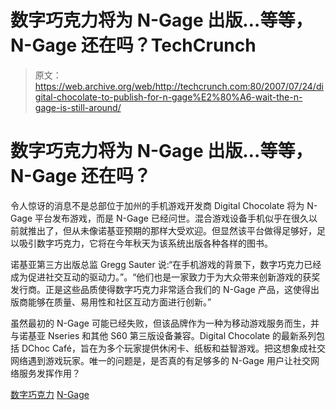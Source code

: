 # 数字巧克力将为 N-Gage 出版…等等，N-Gage 还在吗？TechCrunch

> 原文：<https://web.archive.org/web/http://techcrunch.com:80/2007/07/24/digital-chocolate-to-publish-for-n-gage%E2%80%A6-wait-the-n-gage-is-still-around/>

# 数字巧克力将为 N-Gage 出版…等等，N-Gage 还在吗？

令人惊讶的消息不是总部位于加州的手机游戏开发商 Digital Chocolate 将为 N-Gage 平台发布游戏，而是 N-Gage 已经问世。混合游戏设备手机似乎在很久以前就推出了，但从未像诺基亚预期的那样大受欢迎。但显然该平台做得足够好，足以吸引数字巧克力，它将在今年秋天为该系统出版各种各样的图书。

诺基亚第三方出版总监 Gregg Sauter 说:“在手机游戏的背景下，数字巧克力已经成为促进社交互动的驱动力。”。“他们也是一家致力于为大众带来创新游戏的获奖发行商。正是这些品质使得数字巧克力非常适合我们的 N-Gage 产品，这使得出版商能够在质量、易用性和社区互动方面进行创新。”

虽然最初的 N-Gage 可能已经失败，但该品牌作为一种为移动游戏服务而生，并与诺基亚 Nseries 和其他 S60 第三版设备兼容。Digital Chocolate 的最新系列包括 DChoc Café，旨在为多个玩家提供休闲卡、纸板和益智游戏。把这想象成社交网络遇到游戏玩家。唯一的问题是，是否真的有足够多的 N-Gage 用户让社交网络服务发挥作用？

[数字巧克力](https://web.archive.org/web/20221005105645/http://www.digitalchocolate.com/)
[N-Gage](https://web.archive.org/web/20221005105645/http://www.n-gage.com/)